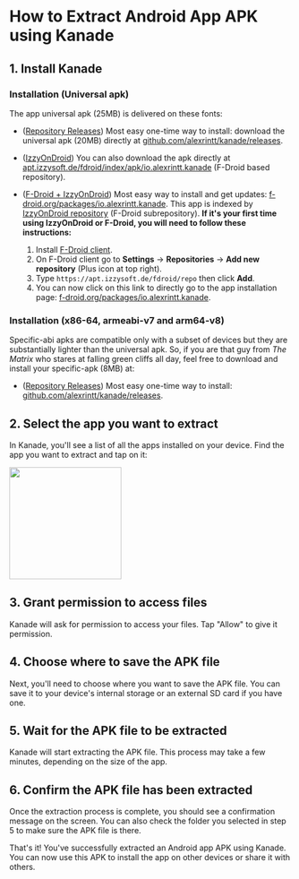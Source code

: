 # How to Extract Android App APK using Kanade

## 1. Install Kanade 

### Installation (Universal apk)

The app universal apk (25MB) is delivered on these fonts:

- ([Repository Releases](https://github.com/alexrintt/kanade/releases)) Most easy one-time way to install: download the universal apk (20MB) directly at [github.com/alexrintt/kanade/releases](https://github.com/alexrintt/kanade/releases).

- ([IzzyOnDroid](https://apt.izzysoft.de/fdroid/index/apk/io.alexrintt.kanade)) You can also download the apk directly at [apt.izzysoft.de/fdroid/index/apk/io.alexrintt.kanade](https://apt.izzysoft.de/fdroid/index/apk/io.alexrintt.kanade) (F-Droid based repository).

- ([F-Droid + IzzyOnDroid](https://f-droid.org/packages/io.alexrintt.kanade)) Most easy way to install and get updates: [f-droid.org/packages/io.alexrintt.kanade](https://f-droid.org/packages/io.alexrintt.kanade). This app is indexed by [IzzyOnDroid repository](https://gitlab.com/IzzyOnDroid/repo) (F-Droid subrepository). **If it's your first time using IzzyOnDroid or F-Droid, you will need to follow these instructions:**
    1. Install [F-Droid client](https://f-droid.org/F-Droid.apk).
    2. On F-Droid client go to **Settings** -> **Repositories** -> **Add new repository** (Plus icon at top right).
    3. Type `https://apt.izzysoft.de/fdroid/repo` then click **Add**.
    4. You can now click on this link to directly go to the app installation page: [f-droid.org/packages/io.alexrintt.kanade](https://f-droid.org/packages/io.alexrintt.kanade).

### Installation (x86-64, armeabi-v7 and arm64-v8)

Specific-abi apks are compatible only with a subset of devices but they are substantially lighter than the universal apk. So, if you are that guy from _The Matrix_ who stares at falling green cliffs all day, feel free to download and install your specific-apk (8MB) at:

- ([Repository Releases](https://github.com/alexrintt/kanade/releases)) Most easy one-time way to install: [github.com/alexrintt/kanade/releases](https://github.com/alexrintt/kanade/releases).


## 2. Select the app you want to extract 

In Kanade, you'll see a list of all the apps installed on your device. Find the app you want to extract and tap on it:

<img src="https://user-images.githubusercontent.com/51419598/222926315-7a13b1d3-5b72-49e1-adfe-df47f62b23ce.png" width="200">

## 3. Grant permission to access files 
Kanade will ask for permission to access your files. Tap "Allow" to give it permission.

## 4. Choose where to save the APK file 
Next, you'll need to choose where you want to save the APK file. You can save it to your device's internal storage or an external SD card if you have one.

## 5. Wait for the APK file to be extracted 
Kanade will start extracting the APK file. This process may take a few minutes, depending on the size of the app.

## 6. Confirm the APK file has been extracted 
Once the extraction process is complete, you should see a confirmation message on the screen. You can also check the folder you selected in step 5 to make sure the APK file is there.

That's it! You've successfully extracted an Android app APK using Kanade. You can now use this APK to install the app on other devices or share it with others.